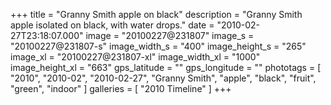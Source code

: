 +++
title = "Granny Smith apple on black"
description = "Granny Smith apple isolated on black, with water drops."
date = "2010-02-27T23:18:07.000"
image = "20100227@231807"
image_s = "20100227@231807-s"
image_width_s = "400"
image_height_s = "265"
image_xl = "20100227@231807-xl"
image_width_xl = "1000"
image_height_xl = "663"
gps_latitude = ""
gps_longitude = ""
phototags = [ "2010", "2010-02", "2010-02-27", "Granny Smith", "apple", "black", "fruit", "green", "indoor" ]
galleries = [ "2010 Timeline" ]
+++
